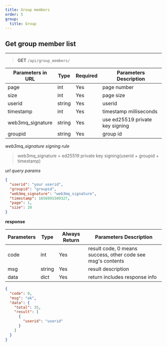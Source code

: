 ```yaml
---
title: Group members
order: 5
group:
  title: Group
---
```


## Get group member list

---

> **GET** `/api/group_members/`

| Parameters in URL | Type   | Required | Parameters Description                                                |
| ----------------- | ------ | -------- | --------------------------------------------------------------------- |
| page              | int    | Yes      | page number                                                           |
| size              | int    | Yes      | page size                                                             |
| userid            | string | Yes      | userid |
| timestamp         | int    | Yes      | timestamp milliseconds                                                |
| web3mq_signature  | string | Yes      | use ed25519 private key signing                                       |
| groupid           | string | Yes      | group id                                                              |

_web3mq_signature signing rule_

> web3mq_signature = ed25519 private key signing(userid + groupid + timestamp)

_url query params_

```json
{
  "userid": "your userid",
  "groupid": "groupid",
  "web3mq_signature": "web3mq_signature",
  "timestamp": 1656991509327,
  "page": 1,
  "size": 20
}
```

**response**

| Parameters | Type   | Always Return | Parameters Description                                      |
| ---------- | ------ | ------------- | ----------------------------------------------------------- |
| code       | int    | Yes           | result code, 0 means success, other code see msg's contents |
| msg        | string | Yes           | result description                                          |
| data       | dict   | Yes           | return includes response info                               |

```json
{
  "code": 0,
  "msg": "ok",
  "data": {
    "total": 35,
    "result": [
      {
        "userid": "userid"
      }
    ]
  }
}
```
